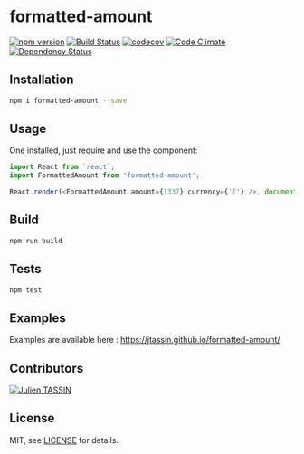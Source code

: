 # formatted-amount 
[![npm version](https://badge.fury.io/js/formatted-amount.svg)](https://badge.fury.io/js/formatted-amount) 
[![Build Status](https://travis-ci.org/jtassin/formatted-amount.svg?branch=master)](https://travis-ci.org/jtassin/formatted-amount)
[![codecov](https://codecov.io/gh/jtassin/formatted-amount/branch/master/graph/badge.svg)](https://codecov.io/gh/jtassin/formatted-amount)
[![Code Climate](https://codeclimate.com/github/jtassin/formatted-amount/badges/gpa.svg)](https://codeclimate.com/github/jtassin/formatted-amount)
[![Dependency Status](https://www.versioneye.com/user/projects/579f505c72d75c002d25a42e/badge.png)](https://www.versioneye.com/user/projects/579f505c72d75c002d25a42e)


## Installation
```sh
npm i formatted-amount --save
```

## Usage
One installed, just require and use the component:
```javascript
import React from `react`;
import FormattedAmount from 'formatted-amount';

React.render(<FormattedAmount amount={1337} currency={'€'} />, document.querySelector('#main'));
```

## Build
```sh
npm run build
```

## Tests

```sh
npm test
```

## Examples

Examples are available here : https://jtassin.github.io/formatted-amount/

## Contributors

[![Julien TASSIN](https://avatars0.githubusercontent.com/u/1771191?v=3&s=144)](https://github.com/roylee0704/)

## License

MIT, see [LICENSE](/LICENSE) for details.
